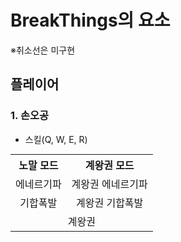 <head>
  <style type="text/css">
    table
    {
      margin: auto;
      text-align: center;
    }
  </style>
</head>

# BreakThings의  요소
※취소선은 미구현

## 플레이어

### 1. 손오공

- 스킬(Q, W, E, R)
<table>
  <tr>
    <th>노말 모드</th><th>계왕권 모드</th>
  </tr>
  <tr>
    <td>에네르기파</td><td>계왕권 에네르기파</td>
  </tr>
  <tr>
    <td>기합폭발</td><td>계왕권 기합폭발</td>
  </tr>
  <tr>
    <td colspan="2">계왕권</td>
  </tr>

</table>
